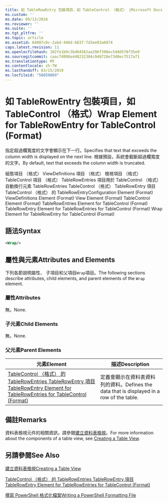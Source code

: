```yaml
---
title: 如 TableRowEntry 包裝項目，如 TableControl （格式） |Microsoft Docs
ms.custom: ''
ms.date: 09/13/2016
ms.reviewer: ''
ms.suite: ''
ms.tgt_pltfrm: ''
ms.topic: article
ms.assetid: 64087c6c-2abd-446d-b837-7d3ee03a6874
caps.latest.revision: 11
ms.openlocfilehash: 102fe1b9c3bd04562aa296f390ec549d5f8f35e9
ms.sourcegitcommit: caac7d098a448232304c9d6728e7340ec7517a71
ms.translationtype: MT
ms.contentlocale: zh-TW
ms.lasthandoff: 03/15/2019
ms.locfileid: "58059869"
---
```

# <a name="wrap-element-for-tablerowentry-for-tablecontrol--format"></a><span data-ttu-id="2ca38-102">如 TableRowEntry 包裝項目，如 TableControl （格式）</span><span class="sxs-lookup"><span data-stu-id="2ca38-102">Wrap Element for TableRowEntry for TableControl  (Format)</span></span>

<span data-ttu-id="2ca38-103">指定超過欄寬度的文字會顯示在下一行。</span><span class="sxs-lookup"><span data-stu-id="2ca38-103">Specifies that text that exceeds the column width is displayed on the next line.</span></span> <span data-ttu-id="2ca38-104">根據預設，系統會截斷超過欄寬度的文字。</span><span class="sxs-lookup"><span data-stu-id="2ca38-104">By default, text that exceeds the column width is truncated.</span></span>

<span data-ttu-id="2ca38-105">組態項目 （格式） ViewDefinitions 項目 （格式） 檢視項目 （格式） TableControl 項目 （格式） TableRowEntries 項目用於 TableControl （格式） 自動換行元素 TableRowEntries TableControl （格式） TableRowEntry 項目TableControl （格式） 的 TableRowEntry</span><span class="sxs-lookup"><span data-stu-id="2ca38-105">Configuration Element (Format) ViewDefinitions Element (Format) View Element (Format) TableControl Element (Format) TableRowEntries Element for TableControl (Format) TableRowEntry Element for TableRowEntries for TableControl (Format) Wrap Element for TableRowEntry for TableControl (Format)</span></span>

## <a name="syntax"></a><span data-ttu-id="2ca38-106">語法</span><span class="sxs-lookup"><span data-stu-id="2ca38-106">Syntax</span></span>

```xml
<Wrap/>
```

## <a name="attributes-and-elements"></a><span data-ttu-id="2ca38-107">屬性與元素</span><span class="sxs-lookup"><span data-stu-id="2ca38-107">Attributes and Elements</span></span>

<span data-ttu-id="2ca38-108">下列各節說明屬性、 子項目和父項目`Wrap`項目。</span><span class="sxs-lookup"><span data-stu-id="2ca38-108">The following sections describe attributes, child elements, and parent elements of the `Wrap` element.</span></span>

### <a name="attributes"></a><span data-ttu-id="2ca38-109">屬性</span><span class="sxs-lookup"><span data-stu-id="2ca38-109">Attributes</span></span>

<span data-ttu-id="2ca38-110">無。</span><span class="sxs-lookup"><span data-stu-id="2ca38-110">None.</span></span>

### <a name="child-elements"></a><span data-ttu-id="2ca38-111">子元素</span><span class="sxs-lookup"><span data-stu-id="2ca38-111">Child Elements</span></span>

<span data-ttu-id="2ca38-112">無。</span><span class="sxs-lookup"><span data-stu-id="2ca38-112">None.</span></span>

### <a name="parent-elements"></a><span data-ttu-id="2ca38-113">父元素</span><span class="sxs-lookup"><span data-stu-id="2ca38-113">Parent Elements</span></span>

|<span data-ttu-id="2ca38-114">元素</span><span class="sxs-lookup"><span data-stu-id="2ca38-114">Element</span></span>|<span data-ttu-id="2ca38-115">描述</span><span class="sxs-lookup"><span data-stu-id="2ca38-115">Description</span></span>|
|-------------|-----------------|
|[<span data-ttu-id="2ca38-116">TableControl （格式） 的 TableRowEntries TableRowEntry 項目</span><span class="sxs-lookup"><span data-stu-id="2ca38-116">TableRowEntry Element for TableRowEntries for TableControl (Format)</span></span>](./tablerowentry-element-for-tablerowentries-for-tablecontrol-format.md)|<span data-ttu-id="2ca38-117">定義會顯示在資料表資料列的資料。</span><span class="sxs-lookup"><span data-stu-id="2ca38-117">Defines the data that is displayed in a row of the table.</span></span>|

## <a name="remarks"></a><span data-ttu-id="2ca38-118">備註</span><span class="sxs-lookup"><span data-stu-id="2ca38-118">Remarks</span></span>

<span data-ttu-id="2ca38-119">資料表檢視元件的相關資訊，請參閱[建立資料表檢視](./creating-a-table-view.md)。</span><span class="sxs-lookup"><span data-stu-id="2ca38-119">For more information about the components of a table view, see [Creating a Table View](./creating-a-table-view.md).</span></span>

## <a name="see-also"></a><span data-ttu-id="2ca38-120">另請參閱</span><span class="sxs-lookup"><span data-stu-id="2ca38-120">See Also</span></span>

[<span data-ttu-id="2ca38-121">建立資料表檢視</span><span class="sxs-lookup"><span data-stu-id="2ca38-121">Creating a Table View</span></span>](./creating-a-table-view.md)

[<span data-ttu-id="2ca38-122">TableControl （格式） 的 TableRowEntries TableRowEntry 項目</span><span class="sxs-lookup"><span data-stu-id="2ca38-122">TableRowEntry Element for TableRowEntries for TableControl (Format)</span></span>](./tablerowentry-element-for-tablerowentries-for-tablecontrol-format.md)

[<span data-ttu-id="2ca38-123">撰寫 PowerShell 格式化檔案</span><span class="sxs-lookup"><span data-stu-id="2ca38-123">Writing a PowerShell Formatting File</span></span>](./writing-a-powershell-formatting-file.md)
